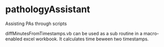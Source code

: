 # pathologyAssistant
Assisting PAs through scripts

diffMinutesFromTimestamps.vb can be used as a sub routine in a macro-enabled excel workbook. It calculates time beween two timestamps.
